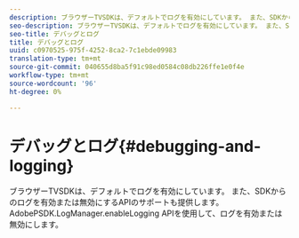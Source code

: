 ```yaml
---
description: ブラウザーTVSDKは、デフォルトでログを有効にしています。 また、SDKからのログを有効または無効にするAPIのサポートも提供します。 AdobePSDK.LogManager.enableLogging APIを使用して、ログを有効または無効にします。
seo-description: ブラウザーTVSDKは、デフォルトでログを有効にしています。 また、SDKからのログを有効または無効にするAPIのサポートも提供します。 AdobePSDK.LogManager.enableLogging APIを使用して、ログを有効または無効にします。
seo-title: デバッグとログ
title: デバッグとログ
uuid: c0970525-975f-4252-8ca2-7c1ebde09983
translation-type: tm+mt
source-git-commit: 040655d8ba5f91c98ed0584c08db226ffe1e0f4e
workflow-type: tm+mt
source-wordcount: '96'
ht-degree: 0%

---
```



# デバッグとログ{#debugging-and-logging}

ブラウザーTVSDKは、デフォルトでログを有効にしています。 また、SDKからのログを有効または無効にするAPIのサポートも提供します。 AdobePSDK.LogManager.enableLogging APIを使用して、ログを有効または無効にします。

